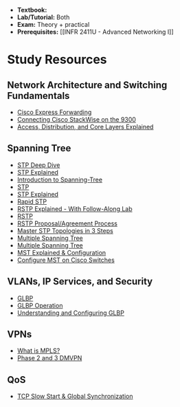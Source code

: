 - **Textbook:** 
- **Lab/Tutorial:** Both
- **Exam:** Theory + practical
- **Prerequisites:** [[INFR 2411U - Advanced Networking I]]
# Study Resources
## Network Architecture and Switching Fundamentals
- [Cisco Express Forwarding](https://www.youtube.com/watch?v=dk2YtOoT0w4)
- [Connecting Cisco StackWise on the 9300](https://www.youtube.com/watch?v=5bimzoJJkK8)
- [ Access, Distribution, and Core Layers Explained](https://www.computernetworkingnotes.com/ccna-study-guide/access-distribution-and-core-layers-explained.html)

## Spanning Tree
- [STP Deep Dive](https://www.youtube.com/watch?v=XoLPGH4awKc)
- [STP Explained](https://www.youtube.com/watch?v=japdEY1UKe4)
- [Introduction to Spanning-Tree](https://www.youtube.com/watch?v=wOsbtA4Hx04)
- [STP](https://www.youtube.com/watch?v=xUeLpAgrVU0)
- [STP Explained](https://www.youtube.com/watch?v=mxCPdB7aWtY)
- [Rapid STP](https://www.youtube.com/watch?v=EpazNsLlPps)
- [RSTP Explained - With Follow-Along Lab](https://www.youtube.com/watch?v=YQdH8iP4GzY)
- [RSTP](https://www.youtube.com/watch?v=lB9s8ZELTU0)
- [RSTP Proposal/Agreement Process](https://bethepacketsite.wordpress.com/2016/02/29/spanning-tree-protocol-rstp-proposalagreement-process/)
- [Master STP Topologies in 3 Steps](https://www.youtube.com/watch?v=1RPMCnJStec)
- [Multiple Spanning Tree](https://www.youtube.com/watch?v=gNspf8nkz6c)
- [Multiple Spanning Tree](https://www.youtube.com/watch?v=NeULp-FXAfY)
- [MST Explained & Configuration](https://www.youtube.com/watch?v=vsU7eoEBkd4)
- [Configure MST on Cisco Switches](https://www.youtube.com/watch?v=ATBwqCPiQNM)

## VLANs, IP Services, and Security
- [GLBP](https://networklessons.com/cisco/ccie-routing-switching/glbp-gateway-load-balancing-protocol)
- [GLBP Operation](https://www.youtube.com/watch?v=ujApoqozzsE)
- [Understanding and Configuring GLBP](https://www.youtube.com/watch?v=JflJSgXD09o)

## VPNs
- [What is MPLS?](https://www.youtube.com/watch?v=E5Ud1m9h0yc)
- [Phase 2 and 3 DMVPN](https://www.youtube.com/watch?v=f-_U3xdUj4A)

## QoS
- [TCP Slow Start & Global Synchronization](https://www.youtube.com/watch?v=64yrWsQFIek)
